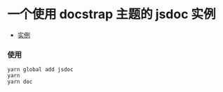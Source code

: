 # 一个使用 docstrap 主题的 jsdoc 实例

- [实例](https://lin09.github.io/jsdoc-docstrap-demo/docs/global.html)

### 使用
    yarn global add jsdoc
    yarn
    yarn doc

